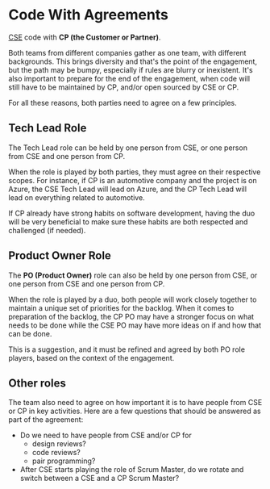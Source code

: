 # Code With Agreements

[CSE](../CSE.md) code with **CP (the Customer or Partner)**.

Both teams from different companies gather as one team, with different backgrounds.
This brings diversity and that's the point of the engagement, but the path may be bumpy, especially if rules are blurry or inexistent.
It's also important to prepare for the end of the engagement, when code will still have to be maintained by CP, and/or open sourced by CSE or CP.

For all these reasons, both parties need to agree on a few principles.

## Tech Lead Role

The Tech Lead role can be held by one person from CSE, or one person from CSE and one person from CP.

When the role is played by both parties, they must agree on their respective scopes.
For instance, if CP is an automotive company and the project is on Azure,
the CSE Tech Lead will lead on Azure, and the CP Tech Lead will lead on everything related to automotive.

If CP already have strong habits on software development, having the duo will be very beneficial to make sure
these habits are both respected and challenged (if needed).

## Product Owner Role

The **PO (Product Owner)** role can also be held by one person from CSE, or one person from CSE and one person from CP.

When the role is played by a duo, both people will work closely together to maintain a unique set of priorities
for the backlog. When it comes to preparation of the backlog, the CP PO may have a stronger focus on what needs to be done
while the CSE PO may have more ideas on if and how that can be done.

This is a suggestion, and it must be refined and agreed by both PO role players, based on the context of the engagement.

## Other roles

The team also need to agree on how important it is to have people from CSE or CP in key activities.
Here are a few questions that should be answered as part of the agreement:

- Do we need to have people from CSE and/or CP for
  - design reviews?
  - code reviews?
  - pair programming?
- After CSE starts playing the role of Scrum Master, do we rotate and switch between a CSE and a CP Scrum Master?
